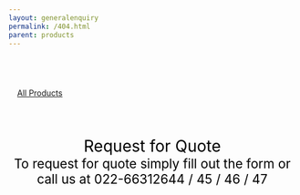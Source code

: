 ```yaml
---
layout: generalenquiry
permalink: /404.html
parent: products
---
```


<br/>
<center>
    <div style="padding-left: 15px; margin-top: 40px; text-align: left">
        <div data-spy="affix" data-offset-top="300" style="left: 15px;">
            <a href="/pages/products" class="btn btn-primary btn-sm">
            All Products
            </a>  
        </div>
    </div>
<br/>
<br/>
<br/>
<br/>
   <div style="font-size: 200%; text-align: center; color: black;">
        Request for Quote
   </div>
   <div style="font-size: 160%; text-align: center; color: black;">
        To request for quote simply fill out the form or call us at 022-66312644 / 45 / 46 / 47
   </div>
 
</center>
